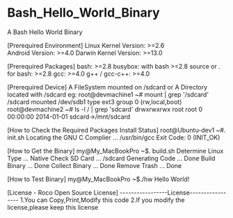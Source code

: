 Bash_Hello_World_Binary
=======================

A Bash Hello World Binary

[Prerequired Environment]
Linux Kernel Version: >=2.6<br/>
Android Version: >=4.0
Darwin Kernel Version: >=13.0

[Prerequired Packages]
bash: >=2.8
busybox: with bash >=2.8
source or . for bash: >=2.8
gcc: >=4.0
g++ / gcc-c++: >=4.0

[Prerequired Device]
A FileSystem mounted on /sdcard or A Directory located with /sdcard
eg:
root@devmachine1 ~# mount | grep '/sdcard'
/sdcard mounted /dev/sdb1 type ext3 group 0 (rw,local,boot)
root@devmachine2 ~# ls -l / | grep 'sdcard'
drwxrwxrwx root root 0 00:00:00 2014-01-01 sdcard->/mnt/sdcard

[How to Check the Required Packages Install Status]
root@Ubuntu-dev1 ~#. init.sh
Locating the GNU C Complier ... /usr/bin/gcc
Exit Code: 0 (INIT_OK)

[How to Get the Binary]
my@My_MacBookPro ~$. build.sh
Determine Linux Type ... Native
Check SD Card ... /sdcard
Generating Code ... Done
Build Binary ... Done
Collect Binary ... Done
Remove Trash ... Done

[How to Test Binary]
my@My_MacBookPro ~$./hw
Hello World!

[License - Roco Open Source License]
-----------------License-----------------
1.You can Copy,Print,Modify this code
2.If you modify the license,please keep
  this license
  
